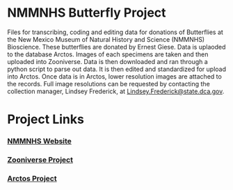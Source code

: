 # NMMNHS Butterfly Project
Files for transcribing, coding and editing data for donations of Butterflies at the New Mexico Museum of Natural History and Science (NMMNHS) Bioscience. These butterflies are donated by Ernest Giese. Data is uplaoded to the database Arctos. Images of each specimens are taken and then uploaded into Zooniverse. Data is then downloaded and ran through a python script to parse out data. It is then edited and standardized for upload into Arctos. Once data is in Arctos, lower resolution images are attached to the records. Full image resolutions can be requested by contacting the collection manager, Lindsey Frederick, at Lindsey.Frederick@state.dca.gov.


# Project Links

### [NMMNHS Website](https://www.nmnaturalhistory.org/bioscience/bioscience-collections)
### [Zooniverse Project](https://www.zooniverse.org/projects/lindseyfrederick/butterfly-specimens-nmmnh-and-s)
### [Arctos Project](https://arctos.database.museum/project/10003825)
